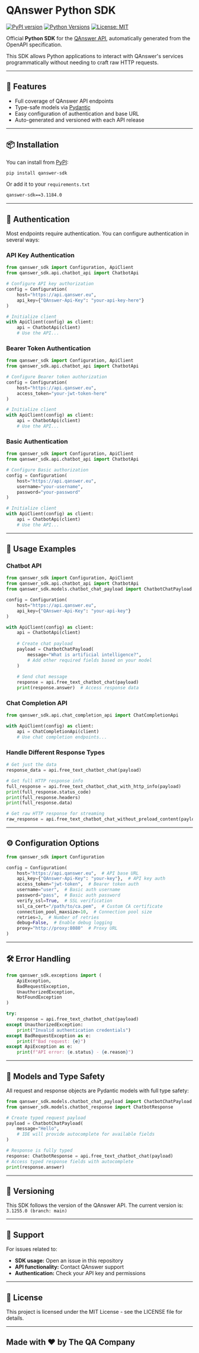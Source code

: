 # QAnswer Python SDK

[![PyPI version](https://badge.fury.io/py/qanswer-sdk.svg)](https://pypi.org/project/qanswer-sdk/)
[![Python Versions](https://img.shields.io/pypi/pyversions/qanswer-sdk.svg)](https://pypi.org/project/qanswer-sdk/)
[![License: MIT](https://img.shields.io/badge/License-MIT-yellow.svg)](LICENSE)

Official **Python SDK** for the [QAnswer API](https://qanswer.eu), automatically generated from the OpenAPI specification.

This SDK allows Python applications to interact with QAnswer's services programmatically without needing to craft raw HTTP requests.

---

## 🚀 Features

- Full coverage of QAnswer API endpoints  
- Type-safe models via [Pydantic](https://docs.pydantic.dev)  
- Easy configuration of authentication and base URL  
- Auto-generated and versioned with each API release  

---

## 📦 Installation

You can install from [PyPI](https://pypi.org/project/qanswer-sdk/):

```bash
pip install qanswer-sdk
```


Or add it to your `requirements.txt`

```txt
qanswer-sdk==3.1184.0
```

---

## 🔑 Authentication

Most endpoints require authentication. You can configure authentication in several ways:

### API Key Authentication

```python
from qanswer_sdk import Configuration, ApiClient
from qanswer_sdk.api.chatbot_api import ChatbotApi

# Configure API key authorization
config = Configuration(
    host="https://api.qanswer.eu",
    api_key={"QAnswer-Api-Key": "your-api-key-here"}
)

# Initialize client
with ApiClient(config) as client:
    api = ChatbotApi(client)
    # Use the API...
```

### Bearer Token Authentication

```python
from qanswer_sdk import Configuration, ApiClient
from qanswer_sdk.api.chatbot_api import ChatbotApi

# Configure Bearer token authorization
config = Configuration(
    host="https://api.qanswer.eu",
    access_token="your-jwt-token-here"
)

# Initialize client
with ApiClient(config) as client:
    api = ChatbotApi(client)
    # Use the API...
```

### Basic Authentication

```python
from qanswer_sdk import Configuration, ApiClient
from qanswer_sdk.api.chatbot_api import ChatbotApi

# Configure Basic authorization
config = Configuration(
    host="https://api.qanswer.eu",
    username="your-username",
    password="your-password"
)

# Initialize client
with ApiClient(config) as client:
    api = ChatbotApi(client)
    # Use the API...
```

---

## 📖 Usage Examples

### Chatbot API

```python
from qanswer_sdk import Configuration, ApiClient
from qanswer_sdk.api.chatbot_api import ChatbotApi
from qanswer_sdk.models.chatbot_chat_payload import ChatbotChatPayload

config = Configuration(
    host="https://api.qanswer.eu",
    api_key={"QAnswer-Api-Key": "your-api-key"}
)

with ApiClient(config) as client:
    api = ChatbotApi(client)
    
    # Create chat payload
    payload = ChatbotChatPayload(
        message="What is artificial intelligence?",
        # Add other required fields based on your model
    )
    
    # Send chat message
    response = api.free_text_chatbot_chat(payload)
    print(response.answer)  # Access response data
```
### Chat Completion API

```python
from qanswer_sdk.api.chat_completion_api import ChatCompletionApi

with ApiClient(config) as client:
    api = ChatCompletionApi(client)
    # Use chat completion endpoints...
```

### Handle Different Response Types

```python
# Get just the data
response_data = api.free_text_chatbot_chat(payload)

# Get full HTTP response info
full_response = api.free_text_chatbot_chat_with_http_info(payload)
print(full_response.status_code)
print(full_response.headers)
print(full_response.data)

# Get raw HTTP response for streaming
raw_response = api.free_text_chatbot_chat_without_preload_content(payload)
```

---

## ⚙️ Configuration Options

```python
from qanswer_sdk import Configuration

config = Configuration(
    host="https://api.qanswer.eu",  # API base URL
    api_key={"QAnswer-Api-Key": "your-key"},  # API key auth
    access_token="jwt-token",  # Bearer token auth
    username="user",  # Basic auth username
    password="pass",  # Basic auth password
    verify_ssl=True,  # SSL verification
    ssl_ca_cert="/path/to/ca.pem",  # Custom CA certificate
    connection_pool_maxsize=10,  # Connection pool size
    retries=3,  # Number of retries
    debug=False,  # Enable debug logging
    proxy="http://proxy:8080"  # Proxy URL
)
```
---

## 🛠 Error Handling

```python
from qanswer_sdk.exceptions import (
    ApiException, 
    BadRequestException,
    UnauthorizedException,
    NotFoundException
)

try:
    response = api.free_text_chatbot_chat(payload)
except UnauthorizedException:
    print("Invalid authentication credentials")
except BadRequestException as e:
    print(f"Bad request: {e}")
except ApiException as e:
    print(f"API error: {e.status} - {e.reason}")
```
---

## 📝 Models and Type Safety

All request and response objects are Pydantic models with full type safety:

```python
from qanswer_sdk.models.chatbot_chat_payload import ChatbotChatPayload
from qanswer_sdk.models.chatbot_response import ChatbotResponse

# Create typed request payload
payload = ChatbotChatPayload(
    message="Hello",
    # IDE will provide autocomplete for available fields
)

# Response is fully typed
response: ChatbotResponse = api.free_text_chatbot_chat(payload)
# Access typed response fields with autocomplete
print(response.answer)
```

---

## 📌 Versioning

This SDK follows the version of the QAnswer API.
The current version is: `3.1255.0 (branch: main)`

---

## 🤝 Support

For issues related to:

- **SDK usage:** Open an issue in this repository
- **API functionality:** Contact QAnswer support
- **Authentication:** Check your API key and permissions

---

## 📄 License

This project is licensed under the MIT License - see the LICENSE file for details.

---

## Made with ❤️ by The QA Company